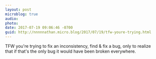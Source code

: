 ```yaml
---
layout: post
microblog: true
audio: 
photo: 
date: 2017-07-19 09:06:46 -0700
guid: http://nnnnnathan.micro.blog/2017/07/19/tfw-youre-trying.html
---
```

TFW you're trying to fix an inconsistency, find &amp; fix a bug, only to realize that if that's the only bug it would have been broken everywhere.
